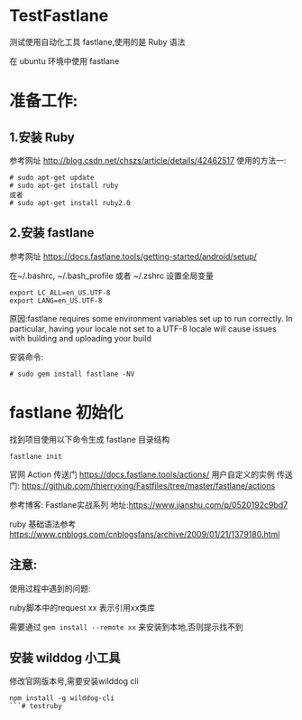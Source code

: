 # TestFastlane

测试使用自动化工具 fastlane,使用的是 Ruby 语法 

在 ubuntu 环境中使用 fastlane

# 准备工作:
## 1.安装 Ruby

参考网址 http://blog.csdn.net/chszs/article/details/42462517
使用的方法一:
```
# sudo apt-get update
# sudo apt-get install ruby
或者
# sudo apt-get install ruby2.0
```
## 2.安装 fastlane
参考网址 https://docs.fastlane.tools/getting-started/android/setup/

在~/.bashrc, ~/.bash_profile 或者 ~/.zshrc  设置全局变量 
```
export LC_ALL=en_US.UTF-8
export LANG=en_US.UTF-8
```

原因:fastlane requires some environment variables set up to run correctly. In particular, having your locale not set to a UTF-8 locale will cause issues with building and uploading your build

安装命令:
```
# sudo gem install fastlane -NV
```

#  fastlane 初始化
找到项目使用以下命令生成 fastlane 目录结构
```
fastlane init
```
官网 Action 传送门  https://docs.fastlane.tools/actions/
用户自定义的实例 传送门:
https://github.com/thierryxing/Fastfiles/tree/master/fastlane/actions

参考博客: Fastlane实战系列 地址:https://www.jianshu.com/p/0520192c9bd7

ruby 基础语法参考
https://www.cnblogs.com/cnblogsfans/archive/2009/01/21/1379180.html


## 注意:
  使用过程中遇到的问题:
  
  ruby脚本中的request xx 表示引用xx类库
  
  需要通过 `gem install --remote xx` 来安装到本地,否则提示找不到

## 安装 wilddog 小工具  
  修改官网版本号,需要安装wilddog cli
  
```
npm install -g wilddog-cli
```# testruby
